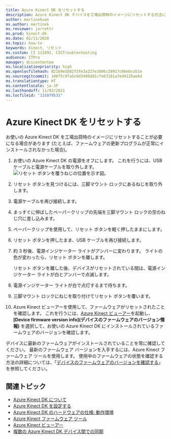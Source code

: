 ```yaml
---
title: Azure Kinect DK をリセットする
description: Azure Kinect DK デバイスを工場出荷時のイメージにリセットする方法について説明します
author: martinekuan
ms.author: martinek
ms.reviewer: jarrettr
ms.prod: kinect-dk
ms.date: 02/11/2020
ms.topic: how-to
keywords: kinect, リセット
ms.custom: CI 113492, CSSTroubleshooting
audience: ITPro
manager: dcscontentpm
ms.localizationpriority: high
ms.openlocfilehash: 821b9e5b82f5fe3a227e3806c29917c06ebca51e
ms.sourcegitcommit: 106f5c9fa5c6d3498dd1cfe63181a7ed4125ae6d
ms.translationtype: HT
ms.contentlocale: ja-JP
ms.lasthandoff: 11/02/2021
ms.locfileid: "131079531"
---
```

# <a name="reset-azure-kinect-dk"></a>Azure Kinect DK をリセットする

お使いの Azure Kinect DK を工場出荷時のイメージにリセットすることが必要になる場合があります (たとえば、ファームウェアの更新プログラムが正常にインストールされなかった場合)。

1. お使いの Azure Kinect DK の電源をオフにします。 これを行うには、USB ケーブルと電源ケーブルを取り外します。
  ![リセット ボタンを覆うねじの位置を示す図。](media/reset-azure-kinect-dk-diagram.png)
1. リセット ボタンを見つけるには、三脚マウント ロックにあるねじを取り外します。
1. 電源ケーブルを再び接続します。
1. まっすぐに伸ばしたペーパークリップの先端を三脚マウント ロックの空のねじ穴に差し込みます。
1. ペーパークリップを使用して、リセット ボタンを軽く押したままにします。
1. リセット ボタンを押したまま、USB ケーブルを再び接続します。
1. 約 3 秒後、電源インジケーター ライトがアンバーに変わります。 ライトの色が変わったら、リセット ボタンを離します。  
   
   リセット ボタンを離した後、デバイスがリセットされている間は、電源インジケーター ライトが白とアンバーで点滅します。 
1. 電源インジケーター ライトが白で点灯するまで待ちます。
1. 三脚マウント ロックにねじを取り付けてリセット ボタンを覆います。
1. Azure Kinect ビューアーを使用して、ファームウェアがリセットされたことを確認します。 これを行うには、[Azure Kinect ビューアー](azure-kinect-viewer.md)を起動し、 **[Device firmware version info]\(デバイスのファームウェアのバージョン情報\)** を選択して、お使いの Azure Kinect DK にインストールされているファームウェアのバージョンを確認します。

デバイスに最新のファームウェアがインストールされていることを常に確認してください。 最新のファームウェア バージョンを入手するには、Azure Kinect ファームウェア ツールを使用します。 使用中のファームウェアの状態を確認する方法の詳細については、「[デバイスのファームウェアのバージョンを確認する](azure-kinect-firmware-tool.md#check-device-firmware-version)」を参照してください。

## <a name="related-topics"></a>関連トピック

- [Azure Kinect DK について](about-azure-kinect-dk.md)
- [Azure Kinect DK を設定する](set-up-azure-kinect-dk.md)
- [Azure Kinect DK のハードウェアの仕様: 動作環境](hardware-specification.md#operating-environment)
- [Azure Kinect ファームウェア ツール](azure-kinect-firmware-tool.md)
- [Azure Kinect ビューアー](azure-kinect-viewer.md)
- [複数の Azure Kinect DK デバイス間での同期](multi-camera-sync.md)
